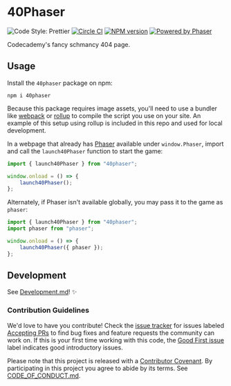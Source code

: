 # 40Phaser

![Code Style: Prettier](https://img.shields.io/badge/code_style-prettier-brightgreen.svg)
[![Circle CI](https://img.shields.io/circleci/build/github/Codecademy/40Phaser.svg)](https://circleci.com/gh/Codecademy/40Phaser)
[![NPM version](https://badge.fury.io/js/40phaser.svg)](https://badge.fury.io/js/40phaser)
[![Powered by Phaser](https://img.shields.io/badge/powered%20by-phaser-blueviolet.svg)](https://phaser.io)

Codecademy's fancy schmancy 404 page.

## Usage

Install the `40phaser` package on npm:

```
npm i 40phaser
```

Because this package requires image assets, you'll need to use a bundler like [webpack](https://webpack.js.org) or [rollup](https://rollupjs.org/) to compile the script you use on your site. An example of this setup using rollup is included in this repo and used for local development.

In a webpage that already has [Phaser](https://phaser.io) available under `window.Phaser`, import and call the `launch40Phaser` function to start the game:

```js
import { launch40Phaser } from "40phaser";

window.onload = () => {
    launch40Phaser();
};
```

Alternately, if Phaser isn't available globally, you may pass it to the game as `phaser`:

```js
import { launch40Phaser } from "40phaser";
import phaser from "phaser";

window.onload = () => {
    launch40Phaser({ phaser });
};
```

## Development

See [Development.md](./docs/Development.md)! ✨

### Contribution Guidelines

We'd love to have you contribute!
Check the [issue tracker](https://github.com/Codecademy/40Phaser/issues) for issues labeled [Accepting PRs](https://github.com/Codecademy/40Phaser/issues?utf8=%E2%9C%93&q=is%3Aissue+is%3Aopen+label%3A%22Accepting+PRs%22) to find bug fixes and feature requests the community can work on.
If this is your first time working with this code, the [Good First issue](https://github.com/Codecademy/guidelines/issues?utf8=%E2%9C%93&q=is%3Aissue+is%3Aopen+label%3A%22Good+First+Issue%22+) label indicates good introductory issues.

Please note that this project is released with a [Contributor Covenant](https://www.contributor-covenant.org).
By participating in this project you agree to abide by its terms.
See [CODE_OF_CONDUCT.md](./CODE_OF_CONDUCT.md).
